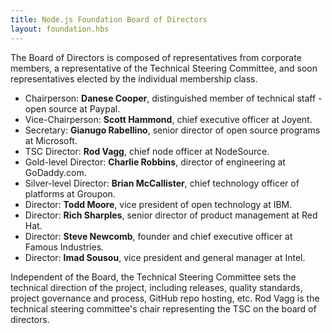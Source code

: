 ```yaml
---
title: Node.js Foundation Board of Directors
layout: foundation.hbs
---
```


The Board of Directors is composed of representatives from corporate members, a representative of the
Technical Steering Committee, and soon representatives elected by the individual membership class.

* Chairperson: **Danese Cooper**, distinguished member of technical staff - open source at Paypal.
* Vice-Chairperson: **Scott Hammond**, chief executive officer at Joyent.
* Secretary: **Gianugo Rabellino**, senior director of open source programs at Microsoft.
* TSC Director: **Rod Vagg**, chief node officer at NodeSource.
* Gold-level Director: **Charlie Robbins**, director of engineering at GoDaddy.com.
* Silver-level Director: **Brian McCallister**, chief technology officer of platforms at Groupon.
* Director: **Todd Moore**, vice president of open technology at IBM.
* Director: **Rich Sharples**, senior director of product management at Red Hat.
* Director: **Steve Newcomb**, founder and chief executive officer at Famous Industries.
* Director: **Imad Sousou**, vice president and general manager at Intel.

Independent of the Board, the Technical Steering Committee sets the technical direction of the project,
including releases, quality standards, project governance and process, GitHub repo hosting, etc. Rod Vagg is
the technical steering committee's chair representing the TSC on the board of directors.
